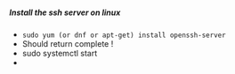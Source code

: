 ##### Install the ssh server on linux
- `sudo yum (or dnf or apt-get) install openssh-server`
- Should return complete !
- sudo systemctl start
- 
